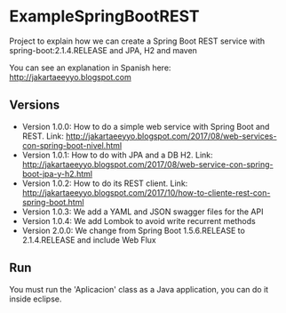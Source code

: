 # ExampleSpringBootREST

Project to explain how we can create a Spring Boot REST service with spring-boot:2.1.4.RELEASE and JPA, H2 and maven

You can see an explanation in Spanish here: http://jakartaeeyyo.blogspot.com

## Versions

* Version 1.0.0: How to do a simple web service with Spring Boot and REST. Link: http://jakartaeeyyo.blogspot.com/2017/08/web-services-con-spring-boot-nivel.html  
* Version 1.0.1: How to do with JPA and a DB H2. Link: http://jakartaeeyyo.blogspot.com/2017/08/web-service-con-spring-boot-jpa-y-h2.html
* Version 1.0.2: How to do its REST client. Link: http://jakartaeeyyo.blogspot.com/2017/10/how-to-cliente-rest-con-spring-boot.html
* Version 1.0.3: We add a YAML and JSON swagger files for the API
* Version 1.0.4: We add Lombok to avoid write recurrent methods
* Version 2.0.0: We change from Spring Boot 1.5.6.RELEASE to 2.1.4.RELEASE and include Web Flux

## Run

You must run the 'Aplicacion' class as a Java application, you can do it inside eclipse.